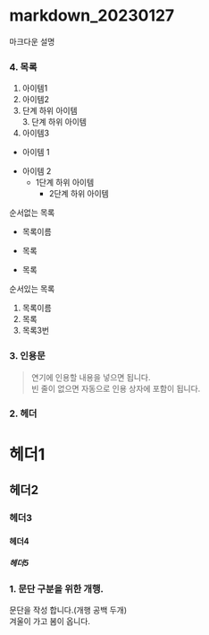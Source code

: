 # markdown_20230127
마크다운 설명

### 4. 목록
1. 아이템1  
2. 아이템2  
  9. 단계 하위 아이템  
    3. 단계 하위 아이템
9. 아이템3  

- 아이템 1  
+ 아이템 2  
  - 1단계 하위 아이템  
    * 2단계 하위 아이템  


순서없는 목록  
* 목록이름
- 목록
+ 목록

순서있는 목록  
1. 목록이름
2. 목록
3. 목록3번


### 3. 인용문
> 연기에 인용할 내용을 넣으면 됩니다.  
> 빈 줄이 없으면 자동으로 인용 상자에 포함이 됩니다.

### 2. 헤더
# 헤더1
## 헤더2
### 헤더3
#### 헤더4
##### 헤더5


### 1. 문단 구분을 위한 개행.
문단을 작성 합니다.(개행 공백 두개)  
겨울이 가고 봄이 옵니다.
